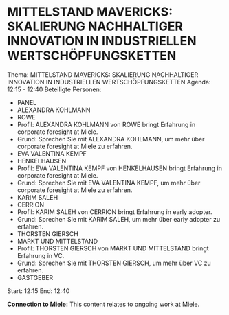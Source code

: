 # MITTELSTAND MAVERICKS: SKALIERUNG NACHHALTIGER INNOVATION IN INDUSTRIELLEN WERTSCHÖPFUNGSKETTEN
Thema: MITTELSTAND MAVERICKS: SKALIERUNG NACHHALTIGER INNOVATION IN INDUSTRIELLEN WERTSCHÖPFUNGSKETTEN
Agenda: 12:15 - 12:40
Beteiligte Personen:
- PANEL
- ALEXANDRA KOHLMANN
- ROWE
- Profil: ALEXANDRA KOHLMANN von ROWE bringt Erfahrung in corporate foresight at Miele.
- Grund: Sprechen Sie mit ALEXANDRA KOHLMANN, um mehr über corporate foresight at Miele zu erfahren.
- EVA VALENTINA KEMPF
- HENKELHAUSEN
- Profil: EVA VALENTINA KEMPF von HENKELHAUSEN bringt Erfahrung in corporate foresight at Miele.
- Grund: Sprechen Sie mit EVA VALENTINA KEMPF, um mehr über corporate foresight at Miele zu erfahren.
- KARIM SALEH
- CERRION
- Profil: KARIM SALEH von CERRION bringt Erfahrung in early adopter.
- Grund: Sprechen Sie mit KARIM SALEH, um mehr über early adopter zu erfahren.
- THORSTEN GIERSCH
- MARKT UND MITTELSTAND
- Profil: THORSTEN GIERSCH von MARKT UND MITTELSTAND bringt Erfahrung in VC.
- Grund: Sprechen Sie mit THORSTEN GIERSCH, um mehr über VC zu erfahren.
- GASTGEBER

Start: 12:15
End: 12:40

**Connection to Miele:** This content relates to ongoing work at Miele.
